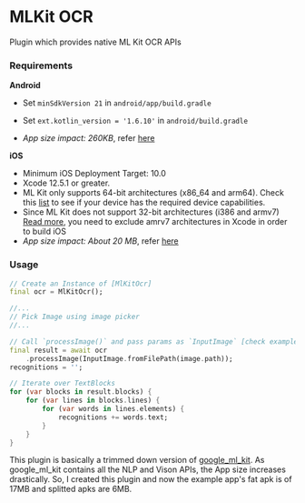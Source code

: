 # MLKit OCR

Plugin which provides native ML Kit OCR APIs

### Requirements

**Android**
- Set `minSdkVersion 21` in `android/app/build.gradle`
- Set `ext.kotlin_version = '1.6.10'` in `android/build.gradle`

- *App size impact: 260KB*, refer [here](https://developers.google.com/ml-kit/vision/text-recognition/android)

**iOS**
- Minimum iOS Deployment Target: 10.0
- Xcode 12.5.1 or greater.
- ML Kit only supports 64-bit architectures (x86_64 and arm64). Check this [list](https://developer.apple.com/support/required-device-capabilities/) to see if your device has the required device capabilities.
- Since ML Kit does not support 32-bit architectures (i386 and armv7) [Read more](https://developers.google.com/ml-kit/migration/ios), you need to exclude amrv7 architectures in Xcode in order to build iOS
- *App size impact: About 20 MB*, refer [here](https://developers.google.com/ml-kit/vision/text-recognition/ios)


### Usage 
```dart
// Create an Instance of [MlKitOcr]
final ocr = MlKitOcr();

//...
// Pick Image using image picker
//...

// Call `processImage()` and pass params as `InputImage` [check example for more info]
final result = await ocr
    .processImage(InputImage.fromFilePath(image.path));
recognitions = '';

// Iterate over TextBlocks 
for (var blocks in result.blocks) {
    for (var lines in blocks.lines) {
        for (var words in lines.elements) {
            recognitions += words.text;
        }
    }
}
```

This plugin is basically a trimmed down version of [google_ml_kit](https://pub.dev/packages/google_ml_kit). As google_ml_kit contains all the NLP and Vison APIs, the App size increases drastically. So, I created this plugin and now the example app's fat apk is of 17MB and splitted apks are 6MB.




